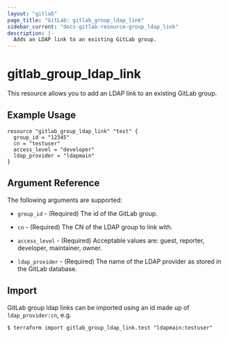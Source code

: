 ```yaml
---
layout: "gitlab"
page_title: "GitLab: gitlab_group_ldap_link"
sidebar_current: "docs-gitlab-resource-group_ldap_link"
description: |-
  Adds an LDAP link to an existing GitLab group.
---
```


# gitlab\_group\_ldap\_link

This resource allows you to add an LDAP link to an existing GitLab group.

## Example Usage

```hcl
resource "gitlab_group_ldap_link" "test" {
  group_id = "12345"
  cn = "testuser"
  access_level = "developer"
  ldap_provider = "ldapmain"
}
```

## Argument Reference

The following arguments are supported:

* `group_id` - (Required) The id of the GitLab group.

* `cn` - (Required) The CN of the LDAP group to link with.

* `access_level` - (Required) Acceptable values are: guest, reporter, developer, maintainer, owner.

* `ldap_provider` - (Required) The name of the LDAP provider as stored in the GitLab database.

## Import

GitLab group ldap links can be imported using an id made up of `ldap_provider:cn`, e.g.

```
$ terraform import gitlab_group_ldap_link.test "ldapmain:testuser"
```
